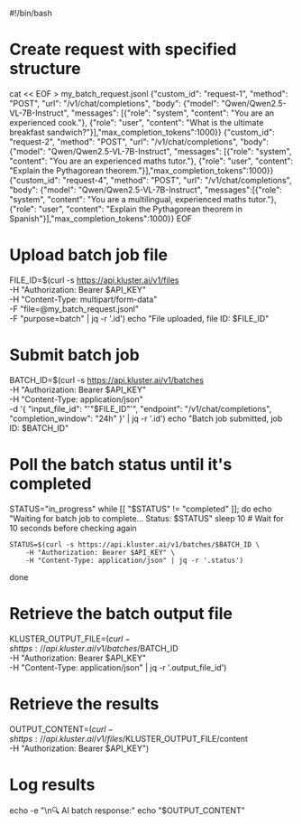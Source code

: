 #!/bin/bash

# Create request with specified structure
cat << EOF > my_batch_request.jsonl
{"custom_id": "request-1", "method": "POST", "url": "/v1/chat/completions", "body": {"model": "Qwen/Qwen2.5-VL-7B-Instruct", "messages": [{"role": "system", "content": "You are an experienced cook."}, {"role": "user", "content": "What is the ultimate breakfast sandwich?"}],"max_completion_tokens":1000}}
{"custom_id": "request-2", "method": "POST", "url": "/v1/chat/completions", "body": {"model": "Qwen/Qwen2.5-VL-7B-Instruct", "messages": [{"role": "system", "content": "You are an experienced maths tutor."}, {"role": "user", "content": "Explain the Pythagorean theorem."}],"max_completion_tokens":1000}}
{"custom_id": "request-4", "method": "POST", "url": "/v1/chat/completions", "body": {"model": "Qwen/Qwen2.5-VL-7B-Instruct", "messages":[{"role": "system", "content": "You are a multilingual, experienced maths tutor."}, {"role": "user", "content": "Explain the Pythagorean theorem in Spanish"}],"max_completion_tokens":1000}}
EOF

# Upload batch job file
FILE_ID=$(curl -s https://api.kluster.ai/v1/files \
    -H "Authorization: Bearer $API_KEY" \
    -H "Content-Type: multipart/form-data" \
    -F "file=@my_batch_request.jsonl" \
    -F "purpose=batch" | jq -r '.id')
echo "File uploaded, file ID: $FILE_ID"

# Submit batch job
BATCH_ID=$(curl -s https://api.kluster.ai/v1/batches \
    -H "Authorization: Bearer $API_KEY" \
    -H "Content-Type: application/json" \
    -d '{
        "input_file_id": "'"$FILE_ID"'",
        "endpoint": "/v1/chat/completions",
        "completion_window": "24h"
    }' | jq -r '.id')
echo "Batch job submitted, job ID: $BATCH_ID"


# Poll the batch status until it's completed
STATUS="in_progress"
while [[ "$STATUS" != "completed" ]]; do
    echo "Waiting for batch job to complete... Status: $STATUS"
    sleep 10 # Wait for 10 seconds before checking again

    STATUS=$(curl -s https://api.kluster.ai/v1/batches/$BATCH_ID \
        -H "Authorization: Bearer $API_KEY" \
        -H "Content-Type: application/json" | jq -r '.status')
done

# Retrieve the batch output file
KLUSTER_OUTPUT_FILE=$(curl -s https://api.kluster.ai/v1/batches/$BATCH_ID \
    -H "Authorization: Bearer $API_KEY" \
    -H "Content-Type: application/json" | jq -r '.output_file_id')

# Retrieve the results
OUTPUT_CONTENT=$(curl -s https://api.kluster.ai/v1/files/$KLUSTER_OUTPUT_FILE/content \
    -H "Authorization: Bearer $API_KEY")

# Log results
echo -e "\n🔍 AI batch response:"
echo "$OUTPUT_CONTENT"
